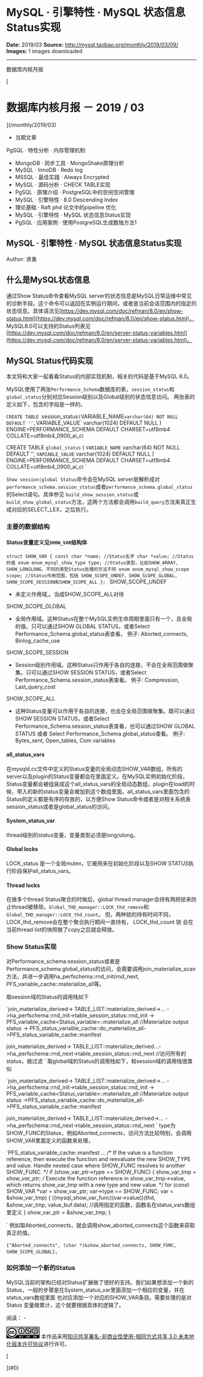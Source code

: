 # MySQL · 引擎特性 · MySQL 状态信息Status实现

**Date:** 2019/03
**Source:** http://mysql.taobao.org/monthly/2019/03/09/
**Images:** 1 images downloaded

---

数据库内核月报

 [
 # 数据库内核月报 － 2019 / 03
 ](/monthly/2019/03)

 * 当期文章

 PgSQL · 特性分析 · 内存管理机制
* MongoDB · 同步工具 · MongoShake原理分析
* MySQL · InnoDB · Redo log
* MSSQL · 最佳实践 · Always Encrypted
* MySQL · 源码分析 · CHECK TABLE实现
* PgSQL · 原理介绍 · PostgreSQL中的空闲空间管理
* MySQL · 引擎特性 · 8.0 Descending Index
* 理论基础 · Raft phd 论文中的pipeline 优化
* MySQL · 引擎特性 · MySQL 状态信息Status实现
* PgSQL · 应用案例 · 使用PostgreSQL生成数独方法1

 ## MySQL · 引擎特性 · MySQL 状态信息Status实现 
 Author: 贤勇 

 ## 什么是MySQL状态信息

通过Show Status命令查看MySQL server的状态信息是MySQL日常运维中常见的诊断手段。这个命令可以返回在实例运行期间，或者是当前会话范围内的指定的状态信息。具体语法见[https://dev.mysql.com/doc/refman/8.0/en/show-status.html](https://dev.mysql.com/doc/refman/8.0/en/show-status.html)，
MySQL8.0可以支持的Status列表见 [https://dev.mysql.com/doc/refman/8.0/en/server-status-variables.html](https://dev.mysql.com/doc/refman/8.0/en/server-status-variables.html)。

## MySQL Status代码实现
本文将和大家一起看看Status的内部实现机制，相关的代码是基于MySQL 8.0。

MySQL使用了两张`Performance_Schema`数据库的表，`session_status`和`global_status`分别对应Session级别以及Global级别的状态信息访问。
两张表的定义如下，包含的字段是一样的。

`CREATE TABLE `session_status` (
 `VARIABLE_NAME` varchar(64) NOT NULL DEFAULT '',
 `VARIABLE_VALUE` varchar(1024) DEFAULT NULL
) ENGINE=PERFORMANCE_SCHEMA DEFAULT CHARSET=utf8mb4 COLLATE=utf8mb4_0900_ai_ci

CREATE TABLE `global_status` (
 `VARIABLE_NAME` varchar(64) NOT NULL DEFAULT '',
 `VARIABLE_VALUE` varchar(1024) DEFAULT NULL
) ENGINE=PERFORMANCE_SCHEMA DEFAULT CHARSET=utf8mb4 COLLATE=utf8mb4_0900_ai_ci
`

`Show session|global Status`命令会在MySQL server层解析成对`performance_schema.session_status`或者`performance_schema.global_status`的Select语句。具体参见
`build_show_session_status`或`build_show_global_status`方法，这两个方法都会调用`build_query`方法来真正生成对应的SELECT_LEX，之后执行。

### 主要的数据结构

#### Status变量定义见`SHOW_VAR`结构体
`struct SHOW_VAR {
 const char *name; //Status名字
 char *value; //Status的值
 enum enum_mysql_show_type type; //Status类型，比如SHOW_ARRAY, SHOW_LONGLONG，不同的类型Status处理的方法不同
 enum enum_mysql_show_scope scope; //Status作用范围，包括 SHOW_SCOPE_UNDEF，SHOW_SCOPE_GLOBAL， SHOW_SCOPE_SESSION和SHOW_SCOPE_ALL
};
`
SHOW_SCOPE_UNDEF

* 未定义作用域,。当成SHOW_SCOPE_ALL对待

SHOW_SCOPE_GLOBAL

* 全局作用域。这种Status在整个MySQL实例生命周期里面只有一个，且全局的值。只可以通过SHOW GLOBAL STATUS，或者Select
Performance_Schema.global_status表查看。
例子: Aborted_connects, Binlog_cache_use

SHOW_SCOPE_SESSION

* Session级别作用域。这种Status只作用于各自的连接，不会在全局范围做聚集。只可以通过SHOW SESSION STATUS，或者Select Performance_Schema.session_status表查看。
例子: Compression, Last_query_cost

SHOW_SCOPE_ALL

* 这种Status变量可以作用于各自的连接，也会在全局范围做聚集。既可以通过SHOW SESSION STATUS，或者Select Performance_Schema.session_status表查看，也可以通过SHOW GLOBAL STATUS 或者 Select Performance_Schema.global_status查看。
例子: Bytes_sent, Open_tables, Com variables

#### all_status_vars

在mysqld.cc文件中定义的Status变量的全局动态SHOW_VAR数组，所有的server以及plugin的Status变量都会在里面定义。在MySQL实例初始化阶段，Status变量都会被组装成这个all_status_vars的全局动态数组，plugin在load的时候，带入的新的status变量会被加到这个数组里面。all_status_vars里面包含的Status的定义都是有序的存放的，以方便Show Status命令或者是对相关系统表session_status或者是global_status的访问。

#### System_status_var
thread级别的status变量，变量类型必须是long/ulong。

#### Global locks

LOCK_status 是一个全局mutex，它被用来在初始化阶段以及SHOW STATUS执行阶段保护all_status_vars。

#### Thread locks

在做多个thread Status聚合的时候后，global thread manager会持有两把锁来防止thread被移除。`Global_THD_manager::LOCK_thd_remove`和`Global_THD_manager::LOCK_thd_count`。 但，两种锁的持有时间不同，LOCK_thd_remove会在整个聚合执行期间一直持有， LOCK_thd_count 锁
会在当前thread list的快照做了copy之后就会释放。

### Show Status实现
对Performance_schema.session_status或者是Performance_schema.global_status的访问，会需要调用join_materialize_scan方法，并进一步调用ha_perfschema::rnd_init/rnd_next, PFS_variable_cache::materialize_all等。

取session域的Status的调用栈如下

`join_materialize_derived-> TABLE_LIST::materialize_derived->…
 ->ha_perfschema::rnd_init->table_session_status::rnd_init
 -> PFS_variable_cache<Status_variable>::materialize_all //Materialize output status
 -> PFS_status_variable_cache::do_materialize_all->PFS_status_variable_cache::manifest

join_materialize_derived-> TABLE_LIST::materialize_derived…->ha_perfschema::rnd_next->table_session_status::rnd_next //访问所有的status，做过滤
`
取global域的Status的调用栈如下，和session域的调用栈很类似

`join_materialize_derived-> TABLE_LIST::materialize_derived->…
 ->ha_perfschema::rnd_init->table_session_status::rnd_init
 -> PFS_variable_cache<Status_variable>::materialize_all //Materialize output status
 ->PFS_status_variable_cache::do_materialize_all->PFS_status_variable_cache::manifest

join_materialize_derived-> TABLE_LIST::materialize_derived->…
 ->ha_perfschema::rnd_next->table_session_status::rnd_next
`
type为SHOW_FUNC的Status，例如Aborted_connects，访问方法比较特别，会调用SHOW_VAR里面定义的函数来处理，

`PFS_status_variable_cache::manifest
…
 /* 
 If the value is a function reference, then execute the function and
 reevaluate the new SHOW_TYPE and value. Handle nested case where
 SHOW_FUNC resolves to another SHOW_FUNC.
 */
 if (show_var_ptr->type == SHOW_FUNC) {
 show_var_tmp = *show_var_ptr;
 /* 
 Execute the function reference in show_var_tmp->value, which returns
 show_var_tmp with a new type and new value.
 */
 for (const SHOW_VAR *var = show_var_ptr; var->type == SHOW_FUNC;
 var = &show_var_tmp) {
 ((mysql_show_var_func)(var->value))(thd, &show_var_tmp, value_buf.data); //调用指定的函数，函数名在status_vars数组里定义
 } 
 show_var_ptr = &show_var_tmp;
 } 

`
例如取Aborted_connects，就会调用show_aborted_connects这个函数来获取真正的值。

`{"Aborted_connects", (char *)&show_aborted_connects, SHOW_FUNC, SHOW_SCOPE_GLOBAL},
`
### 如何添加一个新的Status

MySQL当前的架构已经对Status扩展做了很好的支持。我们如果想添加一个新的Status，一般的步骤是在System_status_var里面添加一个相应的变量，并在status_vars数组里面
也对应添加一个对应的SHOW_VAR条目。需要处理的是对Status 变量做累计，这个就要根据具体的逻辑了。

 阅读： - 

[![知识共享许可协议](.img/8232d49bd3e9_88x31.png)](http://creativecommons.org/licenses/by-nc-sa/3.0/)
本作品采用[知识共享署名-非商业性使用-相同方式共享 3.0 未本地化版本许可协议](http://creativecommons.org/licenses/by-nc-sa/3.0/)进行许可。

 [

 ](#0)